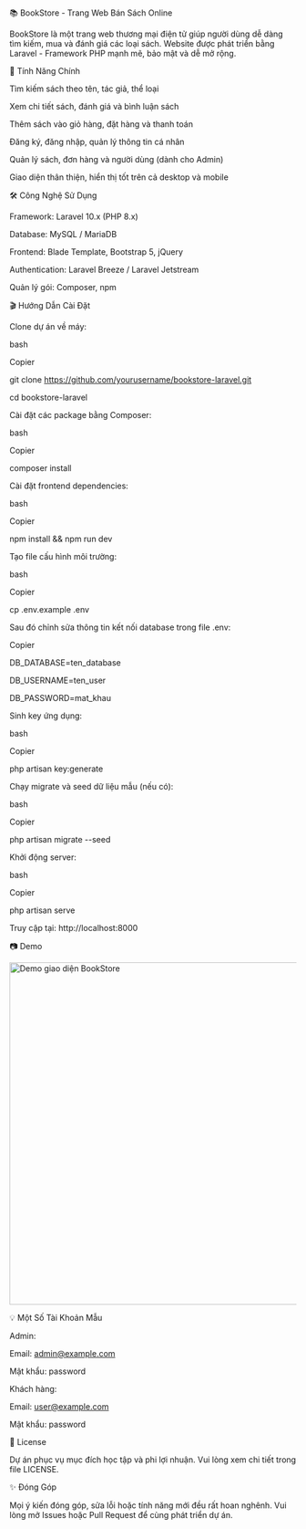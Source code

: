 📚 BookStore - Trang Web Bán Sách Online 

BookStore là một trang web thương mại điện tử giúp người dùng dễ dàng tìm kiếm, mua và đánh giá các loại sách. Website được phát triển bằng Laravel - Framework PHP mạnh mẽ, bảo mật và dễ mở rộng.

🚀 Tính Năng Chính

Tìm kiếm sách theo tên, tác giả, thể loại

Xem chi tiết sách, đánh giá và bình luận sách

Thêm sách vào giỏ hàng, đặt hàng và thanh toán

Đăng ký, đăng nhập, quản lý thông tin cá nhân

Quản lý sách, đơn hàng và người dùng (dành cho Admin)

Giao diện thân thiện, hiển thị tốt trên cả desktop và mobile

🛠️ Công Nghệ Sử Dụng

Framework: Laravel 10.x (PHP 8.x)

Database: MySQL / MariaDB

Frontend: Blade Template, Bootstrap 5, jQuery

Authentication: Laravel Breeze / Laravel Jetstream

Quản lý gói: Composer, npm

🎬 Hướng Dẫn Cài Đặt

Clone dự án về máy:

bash

Copier

git clone https://github.com/yourusername/bookstore-laravel.git

cd bookstore-laravel

Cài đặt các package bằng Composer:

bash

Copier

composer install

Cài đặt frontend dependencies:

bash

Copier

npm install && npm run dev

Tạo file cấu hình môi trường:

bash

Copier

cp .env.example .env

Sau đó chỉnh sửa thông tin kết nối database trong file .env:


Copier

DB_DATABASE=ten_database

DB_USERNAME=ten_user

DB_PASSWORD=mat_khau

Sinh key ứng dụng:

bash

Copier

php artisan key:generate

Chạy migrate và seed dữ liệu mẫu (nếu có):

bash

Copier

php artisan migrate --seed

Khởi động server:

bash

Copier

php artisan serve

Truy cập tại: http://localhost:8000

📷 Demo

<img src="demo-screenshot.png" alt="Demo giao diện BookStore" width="600">

💡 Một Số Tài Khoản Mẫu

Admin:

Email: admin@example.com

Mật khẩu: password

Khách hàng:

Email: user@example.com

Mật khẩu: password

📄 License

Dự án phục vụ mục đích học tập và phi lợi nhuận. Vui lòng xem chi tiết trong file LICENSE.

✨ Đóng Góp

Mọi ý kiến đóng góp, sửa lỗi hoặc tính năng mới đều rất hoan nghênh. Vui lòng mở Issues hoặc Pull Request để cùng phát triển dự án.

